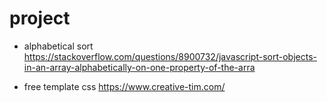 # project

- alphabetical sort
https://stackoverflow.com/questions/8900732/javascript-sort-objects-in-an-array-alphabetically-on-one-property-of-the-arra

- free template css
https://www.creative-tim.com/
